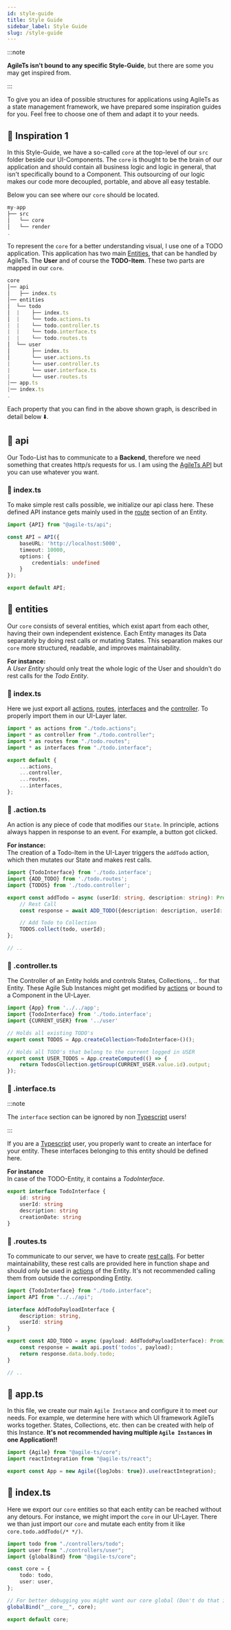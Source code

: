 ```yaml
---
id: style-guide
title: Style Guide
sidebar_label: Style Guide
slug: /style-guide
---
```


:::note

**AgileTs isn't bound to any specific Style-Guide**, but there are some you may get inspired from.

:::

To give you an idea of possible structures for applications using AgileTs as a state management framework,
we have prepared some inspiration guides for you.
Feel free to choose one of them and adapt it to your needs.

## 🚀 Inspiration 1

In this Style-Guide, we have a so-called `core` at the top-level of our `src` folder beside our UI-Components.
The `core` is thought to be the brain of our application and should contain all business logic
and logic in general, that isn't specifically bound to a Component.
This outsourcing of our logic makes our code more decoupled,
portable, and above all easy testable.

Below you can see where our `core` should be located.

```js {3} title="MyApp"
my-app
├── src
│   └── core
│   └── render
.
```

To represent the `core` for a better understanding visual, I use one of a TODO application.
This application has two main [Entities](#📁-entities), that can be handled by AgileTs.
The **User** and of course the **TODO-Item**. These two parts are mapped in our `core`.

```js title="TodoList-Core"
core
│── api
│   ├── index.ts
│── entities
│  └── todo
│  |    ├── index.ts
│  |    └── todo.actions.ts
|  |    └── todo.controller.ts
|  |    └── todo.interface.ts
|  |    └── todo.routes.ts
│  └── user
│       ├── index.ts
│       └── user.actions.ts
|       └── user.controller.ts
|       └── user.interface.ts
|       └── user.routes.ts
|── app.ts
|── index.ts
.
```
Each property that you can find in the above shown graph, is described in detail below ⬇️.

## 📁 api

Our Todo-List has to communicate to a **Backend**, therefore we need something that creates http/s requests for us.
I am using the [AgileTs API](../packages/api/Introduction.md) but you can use whatever you want.

### 📝 index.ts

To make simple rest calls possible, we initialize our api class here.
These defined API instance gets mainly used in the [route](#📝-.routes.ts) section of an Entity.

```ts title="index.ts"
import {API} from "@agile-ts/api";

const API = API({
    baseURL: 'http://localhost:5000',
    timeout: 10000,
    options: {
        credentials: undefined
    }
});

export default API;
```

## 📁 entities

Our `core` consists of several entities, which exist apart from each other, having their own independent existence. Each
Entity manages its Data separately by doing rest calls or mutating States. This separation makes our `core` more
structured, readable, and improves maintainability.

**For instance:** <br />
A _User Entity_ should only treat the whole logic of the User and shouldn't do rest calls for the _Todo Entity_.

### 📝 index.ts

Here we just export all [actions](#📝-.action.ts), [routes](#📝-.routes.ts), [interfaces](#📝-.interface.ts) and
the [controller](#📝-.controller.ts). To properly import them in our UI-Layer later.

```ts title="index.ts in 📁todo"
import * as actions from "./todo.actions";
import * as controller from "./todo.controller";
import * as routes from "./todo.routes";
import * as interfaces from "./todo.interface";

export default {
    ...actions,
    ...controller,
    ...routes,
    ...interfaces,
};
```

### 📝 .action.ts

An action is any piece of code that modifies our `State`.
In principle, actions always happen in response to an event. For example, a button got clicked.

**For instance:** <br />
The creation of a Todo-Item in the UI-Layer triggers the `addTodo` action, which then mutates our State and makes rest calls.

```ts title="todo.action.ts in 📁todo"
import {TodoInterface} from './todo.interface';
import {ADD_TODO} from './todo.routes';
import {TODOS} from './todo.controller';

export const addTodo = async (userId: string, description: string): Promise<void> => {
    // Rest Call
    const response = await ADD_TODO({description: description, userId: userId});

    // Add Todo to Collection
    TODOS.collect(todo, userId);
};

// ..

```

### 📝 .controller.ts

The Controller of an Entity holds and controls States, Collections, .. for that Entity.
These Agile Sub Instances might get modified by [actions](#📝-.action.ts) or bound to a Component in the UI-Layer.

```ts title="todo.controller.ts in 📁todo"
import {App} from '../../app';
import {TodoInterface} from './todo.interface';
import {CURRENT_USER} from '../user'

// Holds all existing TODO's
export const TODOS = App.createCollection<TodoInterface>()();

// Holds all TODO's that belong to the current logged in USER
export const USER_TODOS = App.createComputed(() => {
    return TodosCollection.getGroup(CURRENT_USER.value.id).output;
});
```

### 📝 .interface.ts

:::note

The `interface` section can be ignored by non [Typescript](https://www.typescriptlang.org/) users!

:::

If you are a [Typescript](https://www.typescriptlang.org/) user, you properly want to create an interface for your entity.
These interfaces belonging to this entity should be defined here.

**For instance** <br />
In case of the TODO-Entity, it contains a _TodoInterface_.

```ts title="todo.interface.ts in 📁todo"
export interface TodoInterface {
    id: string
    userId: string
    description: string
    creationDate: string
}
```

### 📝 .routes.ts

To communicate to our server, we have to create [rest calls](https://en.wikipedia.org/wiki/Representational_state_transfer).
For better maintainability, these rest calls are provided here in function shape
and should only be used in [actions](#📝-.action.ts) of the Entity.
It's not recommended calling them from outside the corresponding Entity.

```ts title="todo.routes.ts in 📁todo"
import {TodoInterface} from "./todo.interface";
import API from "../../api";

interface AddTodoPayloadInterface {
    description: string,
    userId: string
}

export const ADD_TODO = async (payload: AddTodoPayloadInterface): Promise<TodoInterface> => {
    const response = await api.post('todos', payload);
    return response.data.body.todo;
}

// ..

```

## 📝 app.ts

In this file, we create our main `Agile Instance` and configure it to meet our needs.
For example, we determine here with which UI framework AgileTs works together.
States, Collections, etc. then can be created with help of this Instance.
**It's not recommended having multiple `Agile Instances` in one Application!!**

```ts title="app.ts"
import {Agile} from "@agile-ts/core";
import reactIntegration from "@agile-ts/react";

export const App = new Agile({logJobs: true}).use(reactIntegration);
```

## 📝 index.ts

Here we export our `core` entities so that each entity can be reached without any detours.
For instance, we might import the `core` in our UI-Layer. 
There we than just import our `core` and mutate each entity from it like `core.todo.addTodo(/* */)`.

```ts title="index.ts"
import todo from "./controllers/todo";
import user from "./controllers/user";
import {globalBind} from "@agile-ts/core";

const core = {
    todo: todo,
    user: user,
};

// For better debugging you might want our core global (Don't do that in PRODUCTION!!)
globalBind("__core__", core);

export default core;
```
